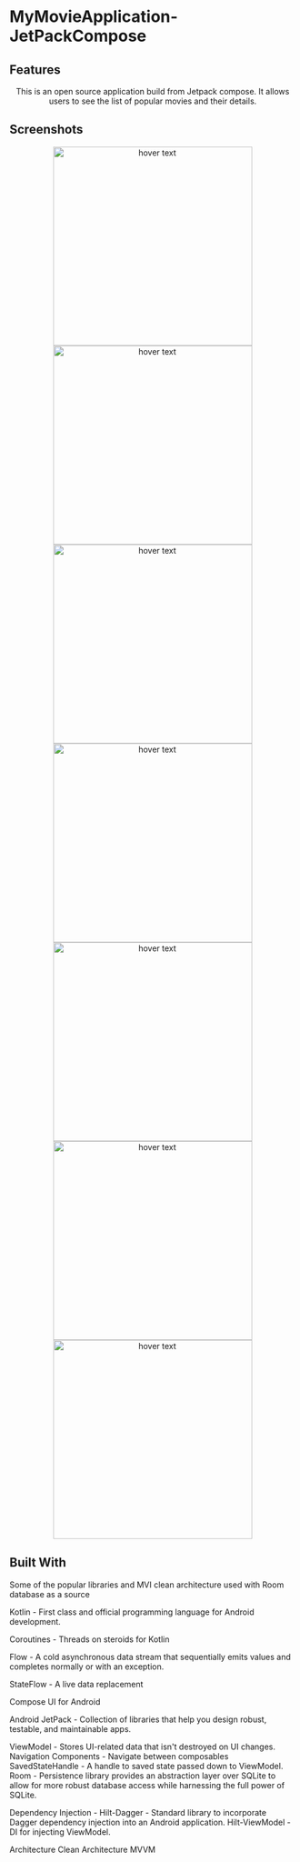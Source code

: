 # MyMovieApplication-JetPackCompose

<H2>Features</H2>
<p align="center">
  This is an open source application build from Jetpack compose. It allows users to see the list of popular movies and their details.
</p>

<H2>Screenshots</H2>
<p align="center">
  <img src="https://github.com/Fareed-ud-Din-Munawwar/MyMovieApplication-JetPackCompose/assets/64327426/998a450e-f9c6-4fca-935e-b53832132961" width="350" title="hover text">
  <img src="https://github.com/Fareed-ud-Din-Munawwar/MyMovieApplication-JetPackCompose/assets/64327426/c4ca97bd-1f97-4a57-b849-887a7802af3d" width="350" title="hover text">
  <img src="https://github.com/Fareed-ud-Din-Munawwar/MyMovieApplication-JetPackCompose/assets/64327426/39616c03-8189-44be-a92f-616eca6c3985" width="350" title="hover text">
  <img src="https://github.com/Fareed-ud-Din-Munawwar/MyMovieApplication-JetPackCompose/assets/64327426/7e18d315-200a-4662-984b-26b1ffc972de" width="350" title="hover text">
  <img src="https://github.com/Fareed-ud-Din-Munawwar/MyMovieApplication-JetPackCompose/assets/64327426/4caf4dcf-88c8-4e58-8042-dac5d6ad9de2" width="350" title="hover text">
  <img src="https://github.com/Fareed-ud-Din-Munawwar/MyMovieApplication-JetPackCompose/assets/64327426/a728f967-a76a-4ffc-8e89-458c98f765fb" width="350" title="hover text">
  <img src="https://github.com/Fareed-ud-Din-Munawwar/MyMovieApplication-JetPackCompose/assets/64327426/68b64376-eada-43f5-81c1-fdc8127b632f" width="350" title="hover text">
</p>

<H2>Built With</H2>
<p align="center">

  
  Some of the popular libraries and MVI clean architecture used with Room database as a source

Kotlin - First class and official programming language for Android development.

Coroutines - Threads on steroids for Kotlin

Flow - A cold asynchronous data stream that sequentially emits values and completes normally or with an exception.

StateFlow - A live data replacement

Compose UI for Android

Android JetPack - Collection of libraries that help you design robust, testable, and maintainable apps.

ViewModel - Stores UI-related data that isn't destroyed on UI changes.
Navigation Components - Navigate between composables
SavedStateHandle - A handle to saved state passed down to ViewModel.
Room - Persistence library provides an abstraction layer over SQLite to allow for more robust database access while harnessing the full power of SQLite.

Dependency Injection -
Hilt-Dagger - Standard library to incorporate Dagger dependency injection into an Android application.
Hilt-ViewModel - DI for injecting ViewModel.

Architecture
Clean Architecture
MVVM
</p>
